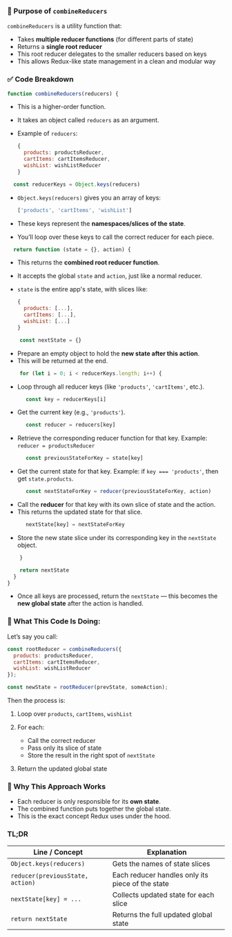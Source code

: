 ### 🔧 Purpose of `combineReducers`

`combineReducers` is a utility function that:

* Takes **multiple reducer functions** (for different parts of state)
* Returns a **single root reducer**
* This root reducer delegates to the smaller reducers based on keys
* This allows Redux-like state management in a clean and modular way


### ✅ Code Breakdown

```js
function combineReducers(reducers) {
```

* This is a higher-order function.
* It takes an object called `reducers` as an argument.
* Example of `reducers`:

  ```js
  {
    products: productsReducer,
    cartItems: cartItemsReducer,
    wishList: wishListReducer
  }
  ```


```js
  const reducerKeys = Object.keys(reducers)
```

* `Object.keys(reducers)` gives you an array of keys:

  ```js
  ['products', 'cartItems', 'wishList']
  ```
* These keys represent the **namespaces/slices of the state**.
* You’ll loop over these keys to call the correct reducer for each piece.


```js
  return function (state = {}, action) {
```

* This returns the **combined root reducer function**.
* It accepts the global `state` and `action`, just like a normal reducer.
* `state` is the entire app's state, with slices like:

  ```js
  {
    products: [...],
    cartItems: [...],
    wishList: [...]
  }
  ```


```js
    const nextState = {}
```

* Prepare an empty object to hold the **new state after this action**.
* This will be returned at the end.


```js
    for (let i = 0; i < reducerKeys.length; i++) {
```

* Loop through all reducer keys (like `'products'`, `'cartItems'`, etc.).


```js
      const key = reducerKeys[i]
```

* Get the current key (e.g., `'products'`).


```js
      const reducer = reducers[key]
```

* Retrieve the corresponding reducer function for that key.
  Example: `reducer = productsReducer`


```js
      const previousStateForKey = state[key]
```

* Get the current state for that key.
  Example: if `key === 'products'`, then get `state.products`.


```js
      const nextStateForKey = reducer(previousStateForKey, action)
```

* Call the **reducer** for that key with its own slice of state and the action.
* This returns the updated state for that slice.


```js
      nextState[key] = nextStateForKey
```

* Store the new state slice under its corresponding key in the `nextState` object.


```js
    }

    return nextState
  }
}
```

* Once all keys are processed, return the `nextState` — this becomes the **new global state** after the action is handled.


### 🔄 What This Code Is Doing:

Let’s say you call:

```js
const rootReducer = combineReducers({
  products: productsReducer,
  cartItems: cartItemsReducer,
  wishList: wishListReducer
});

const newState = rootReducer(prevState, someAction);
```

Then the process is:

1. Loop over `products`, `cartItems`, `wishList`
2. For each:

   * Call the correct reducer
   * Pass only its slice of state
   * Store the result in the right spot of `nextState`
3. Return the updated global state


### 🧠 Why This Approach Works

* Each reducer is only responsible for its **own state**.
* The combined function puts together the global state.
* This is the exact concept Redux uses under the hood.


### TL;DR

| Line / Concept                   | Explanation                                      |
| -------------------------------- | ------------------------------------------------ |
| `Object.keys(reducers)`          | Gets the names of state slices                   |
| `reducer(previousState, action)` | Each reducer handles only its piece of the state |
| `nextState[key] = ...`           | Collects updated state for each slice            |
| `return nextState`               | Returns the full updated global state            |

